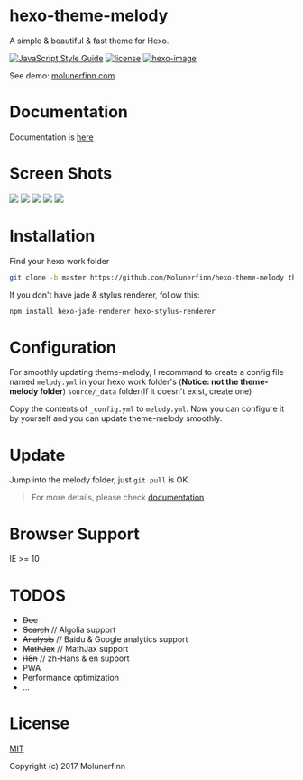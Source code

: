 # hexo-theme-melody

A simple & beautiful & fast theme for Hexo.

[![JavaScript Style Guide](https://img.shields.io/badge/code_style-standard-brightgreen.svg)](https://standardjs.com)
[![license](https://img.shields.io/github/license/mashape/apistatus.svg)]()
[![hexo-image](https://img.shields.io/badge/hexo-%3E%3D3.0-blue.svg)]()

See demo: [molunerfinn.com](https://molunerfinn.com)

# Documentation

Documentation is [here](https://molunerfinn.com/hexo-theme-melody-doc/)

# Screen Shots

![](https://raw.githubusercontent.com/Molunerfinn/hexo-theme-melody/imgs/imgs/index-page.png)
![](https://raw.githubusercontent.com/Molunerfinn/hexo-theme-melody/imgs/imgs/archives.png)
![](https://raw.githubusercontent.com/Molunerfinn/hexo-theme-melody/imgs/imgs/post.png)
![](https://raw.githubusercontent.com/Molunerfinn/hexo-theme-melody/imgs/imgs/post-2.png)
![](https://raw.githubusercontent.com/Molunerfinn/hexo-theme-melody/imgs/imgs/mobile.png)

# Installation

Find your hexo work folder

```bash
git clone -b master https://github.com/Molunerfinn/hexo-theme-melody themes/melody
```

If you don't have jade & stylus renderer, follow this:

```bash
npm install hexo-jade-renderer hexo-stylus-renderer
```

# Configuration

For smoothly updating theme-melody, I recommand to create a config file named `melody.yml` in your hexo work folder's (**Notice: not the theme-melody folder**) `source/_data` folder(If it doesn't exist, create one)

Copy the contents of `_config.yml` to `melody.yml`. Now you can configure it by yourself and you can update theme-melody smoothly.

# Update

Jump into the melody folder, just `git pull` is OK.

> For more details, please check [documentation](https://molunerfinn.com/hexo-theme-melody-doc/)

# Browser Support

IE >= 10

# TODOS

- ~~Doc~~
- ~~Search~~ // Algolia support
- ~~Analysis~~ // Baidu & Google analytics support
- ~~MathJax~~ // MathJax support
- ~~i18n~~ // zh-Hans & en support
- PWA 
- Performance optimization
- ...

# License


[MIT](http://opensource.org/licenses/MIT)

Copyright (c) 2017 Molunerfinn
